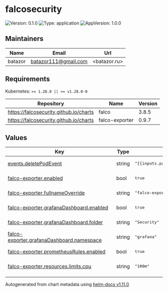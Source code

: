 # falcosecurity

![Version: 0.1.0](https://img.shields.io/badge/Version-0.1.0-informational?style=flat-square) ![Type: application](https://img.shields.io/badge/Type-application-informational?style=flat-square) ![AppVersion: 1.0.0](https://img.shields.io/badge/AppVersion-1.0.0-informational?style=flat-square)

## Maintainers

| Name | Email | Url |
| ---- | ------ | --- |
| batazor | <batazor111@gmail.com> | <batazor.ru> |

## Requirements

Kubernetes: `>= 1.28.0 || >= v1.28.0-0`

| Repository | Name | Version |
|------------|------|---------|
| https://falcosecurity.github.io/charts | falco | 3.8.5 |
| https://falcosecurity.github.io/charts | falco-exporter | 0.9.7 |

## Values

<table height="400px" >
	<thead>
		<th>Key</th>
		<th>Type</th>
		<th>Default</th>
		<th>Description</th>
	</thead>
	<tbody>
		<tr>
			<td id="events--deletePodEvent"><a href="./values.yaml#L6">events.deletePodEvent</a></td>
			<td>
string
</td>
			<td>
				<div style="max-width: 300px;">
<pre lang="json">
"{{inputs.parameters.falco-event}}"
</pre>
</div>
			</td>
			<td></td>
		</tr>
		<tr>
			<td id="falco-exporter--enabled"><a href="./values.yaml#L63">falco-exporter.enabled</a></td>
			<td>
bool
</td>
			<td>
				<div style="max-width: 300px;">
<pre lang="json">
true
</pre>
</div>
			</td>
			<td></td>
		</tr>
		<tr>
			<td id="falco-exporter--fullnameOverride"><a href="./values.yaml#L65">falco-exporter.fullnameOverride</a></td>
			<td>
string
</td>
			<td>
				<div style="max-width: 300px;">
<pre lang="json">
"falco-exporter"
</pre>
</div>
			</td>
			<td></td>
		</tr>
		<tr>
			<td id="falco-exporter--grafanaDashboard--enabled"><a href="./values.yaml#L71">falco-exporter.grafanaDashboard.enabled</a></td>
			<td>
bool
</td>
			<td>
				<div style="max-width: 300px;">
<pre lang="json">
true
</pre>
</div>
			</td>
			<td></td>
		</tr>
		<tr>
			<td id="falco-exporter--grafanaDashboard--folder"><a href="./values.yaml#L73">falco-exporter.grafanaDashboard.folder</a></td>
			<td>
string
</td>
			<td>
				<div style="max-width: 300px;">
<pre lang="json">
"Security"
</pre>
</div>
			</td>
			<td></td>
		</tr>
		<tr>
			<td id="falco-exporter--grafanaDashboard--namespace"><a href="./values.yaml#L72">falco-exporter.grafanaDashboard.namespace</a></td>
			<td>
string
</td>
			<td>
				<div style="max-width: 300px;">
<pre lang="json">
"grafana"
</pre>
</div>
			</td>
			<td></td>
		</tr>
		<tr>
			<td id="falco-exporter--prometheusRules--enabled"><a href="./values.yaml#L76">falco-exporter.prometheusRules.enabled</a></td>
			<td>
bool
</td>
			<td>
				<div style="max-width: 300px;">
<pre lang="json">
true
</pre>
</div>
			</td>
			<td></td>
		</tr>
		<tr>
			<td id="falco-exporter--resources--limits--cpu"><a href="./values.yaml#L80">falco-exporter.resources.limits.cpu</a></td>
			<td>
string
</td>
			<td>
				<div style="max-width: 300px;">
<pre lang="json">
"100m"
</pre>
</div>
			</td>
			<td></td>
		</tr>
		<tr>
			<td id="falco-exporter--resources--limits--memory"><a href="./values.yaml#L81">falco-exporter.resources.limits.memory</a></td>
			<td>
string
</td>
			<td>
				<div style="max-width: 300px;">
<pre lang="json">
"128Mi"
</pre>
</div>
			</td>
			<td></td>
		</tr>
		<tr>
			<td id="falco-exporter--resources--requests--cpu"><a href="./values.yaml#L83">falco-exporter.resources.requests.cpu</a></td>
			<td>
string
</td>
			<td>
				<div style="max-width: 300px;">
<pre lang="json">
"20m"
</pre>
</div>
			</td>
			<td></td>
		</tr>
		<tr>
			<td id="falco-exporter--resources--requests--memory"><a href="./values.yaml#L84">falco-exporter.resources.requests.memory</a></td>
			<td>
string
</td>
			<td>
				<div style="max-width: 300px;">
<pre lang="json">
"64Mi"
</pre>
</div>
			</td>
			<td></td>
		</tr>
		<tr>
			<td id="falco-exporter--serviceMonitor--enabled"><a href="./values.yaml#L68">falco-exporter.serviceMonitor.enabled</a></td>
			<td>
bool
</td>
			<td>
				<div style="max-width: 300px;">
<pre lang="json">
true
</pre>
</div>
			</td>
			<td></td>
		</tr>
		<tr>
			<td id="falco--collectors--crio--enabled"><a href="./values.yaml#L18">falco.collectors.crio.enabled</a></td>
			<td>
bool
</td>
			<td>
				<div style="max-width: 300px;">
<pre lang="json">
false
</pre>
</div>
			</td>
			<td></td>
		</tr>
		<tr>
			<td id="falco--collectors--docker--enabled"><a href="./values.yaml#L16">falco.collectors.docker.enabled</a></td>
			<td>
bool
</td>
			<td>
				<div style="max-width: 300px;">
<pre lang="json">
false
</pre>
</div>
			</td>
			<td></td>
		</tr>
		<tr>
			<td id="falco--driver--kind"><a href="./values.yaml#L21">falco.driver.kind</a></td>
			<td>
string
</td>
			<td>
				<div style="max-width: 300px;">
<pre lang="json">
"ebpf"
</pre>
</div>
			</td>
			<td></td>
		</tr>
		<tr>
			<td id="falco--enabled"><a href="./values.yaml#L9">falco.enabled</a></td>
			<td>
bool
</td>
			<td>
				<div style="max-width: 300px;">
<pre lang="json">
true
</pre>
</div>
			</td>
			<td></td>
		</tr>
		<tr>
			<td id="falco--falco--grpc--enabled"><a href="./values.yaml#L33">falco.falco.grpc.enabled</a></td>
			<td>
bool
</td>
			<td>
				<div style="max-width: 300px;">
<pre lang="json">
true
</pre>
</div>
			</td>
			<td></td>
		</tr>
		<tr>
			<td id="falco--falco--grpc_output--enabled"><a href="./values.yaml#L36">falco.falco.grpc_output.enabled</a></td>
			<td>
bool
</td>
			<td>
				<div style="max-width: 300px;">
<pre lang="json">
true
</pre>
</div>
			</td>
			<td></td>
		</tr>
		<tr>
			<td id="falco--falco--json_output"><a href="./values.yaml#L30">falco.falco.json_output</a></td>
			<td>
bool
</td>
			<td>
				<div style="max-width: 300px;">
<pre lang="json">
true
</pre>
</div>
			</td>
			<td></td>
		</tr>
		<tr>
			<td id="falco--falco--metrics--enabled"><a href="./values.yaml#L39">falco.falco.metrics.enabled</a></td>
			<td>
bool
</td>
			<td>
				<div style="max-width: 300px;">
<pre lang="json">
true
</pre>
</div>
			</td>
			<td></td>
		</tr>
		<tr>
			<td id="falco--falco--rules_file[0]"><a href="./values.yaml#L25">falco.falco.rules_file[0]</a></td>
			<td>
string
</td>
			<td>
				<div style="max-width: 300px;">
<pre lang="json">
"/etc/falco/falco_rules.yaml"
</pre>
</div>
			</td>
			<td></td>
		</tr>
		<tr>
			<td id="falco--falco--rules_file[1]"><a href="./values.yaml#L26">falco.falco.rules_file[1]</a></td>
			<td>
string
</td>
			<td>
				<div style="max-width: 300px;">
<pre lang="json">
"/etc/falco/falco_rules.local.yaml"
</pre>
</div>
			</td>
			<td></td>
		</tr>
		<tr>
			<td id="falco--falco--rules_file[2]"><a href="./values.yaml#L27">falco.falco.rules_file[2]</a></td>
			<td>
string
</td>
			<td>
				<div style="max-width: 300px;">
<pre lang="json">
"/etc/falco/rules.d"
</pre>
</div>
			</td>
			<td></td>
		</tr>
		<tr>
			<td id="falco--falco--rules_file[3]"><a href="./values.yaml#L28">falco.falco.rules_file[3]</a></td>
			<td>
string
</td>
			<td>
				<div style="max-width: 300px;">
<pre lang="json">
"/etc/falco/k8s_audit_rules.yaml"
</pre>
</div>
			</td>
			<td></td>
		</tr>
		<tr>
			<td id="falco--falcoctl--config--artifact--follow--refs[0]"><a href="./values.yaml#L49">falco.falcoctl.config.artifact.follow.refs[0]</a></td>
			<td>
string
</td>
			<td>
				<div style="max-width: 300px;">
<pre lang="json">
"falco-rules:2"
</pre>
</div>
			</td>
			<td></td>
		</tr>
		<tr>
			<td id="falco--falcoctl--config--artifact--install--refs[0]"><a href="./values.yaml#L46">falco.falcoctl.config.artifact.install.refs[0]</a></td>
			<td>
string
</td>
			<td>
				<div style="max-width: 300px;">
<pre lang="json">
"falco-rules:2"
</pre>
</div>
			</td>
			<td></td>
		</tr>
		<tr>
			<td id="falco--falcosidekick--config--webhook--address"><a href="./values.yaml#L56">falco.falcosidekick.config.webhook.address</a></td>
			<td>
string
</td>
			<td>
				<div style="max-width: 300px;">
<pre lang="json">
"http://webhook-falco-eventsource-svc.argocd.svc.cluster.local:12000/falco"
</pre>
</div>
			</td>
			<td></td>
		</tr>
		<tr>
			<td id="falco--falcosidekick--enabled"><a href="./values.yaml#L52">falco.falcosidekick.enabled</a></td>
			<td>
bool
</td>
			<td>
				<div style="max-width: 300px;">
<pre lang="json">
true
</pre>
</div>
			</td>
			<td></td>
		</tr>
		<tr>
			<td id="falco--falcosidekick--webui--enabled"><a href="./values.yaml#L59">falco.falcosidekick.webui.enabled</a></td>
			<td>
bool
</td>
			<td>
				<div style="max-width: 300px;">
<pre lang="json">
true
</pre>
</div>
			</td>
			<td></td>
		</tr>
		<tr>
			<td id="falco--falcosidekick--webui--replicaCount"><a href="./values.yaml#L60">falco.falcosidekick.webui.replicaCount</a></td>
			<td>
int
</td>
			<td>
				<div style="max-width: 300px;">
<pre lang="json">
1
</pre>
</div>
			</td>
			<td></td>
		</tr>
		<tr>
			<td id="falco--scc--create"><a href="./values.yaml#L12">falco.scc.create</a></td>
			<td>
bool
</td>
			<td>
				<div style="max-width: 300px;">
<pre lang="json">
false
</pre>
</div>
			</td>
			<td></td>
		</tr>
	</tbody>
</table>

----------------------------------------------
Autogenerated from chart metadata using [helm-docs v1.11.0](https://github.com/norwoodj/helm-docs/releases/v1.11.0)
